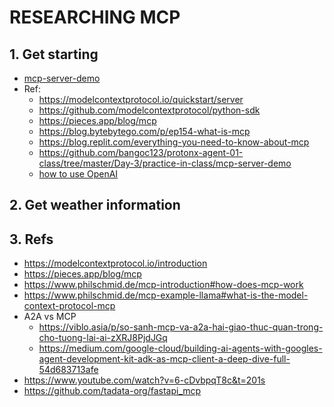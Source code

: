# RESEARCHING MCP

## 1. Get starting
- [mcp-server-demo](./mcp-server-demo/README.md)
- Ref:
    - https://modelcontextprotocol.io/quickstart/server
    - https://github.com/modelcontextprotocol/python-sdk
    - https://pieces.app/blog/mcp
    - https://blog.bytebytego.com/p/ep154-what-is-mcp
    - https://blog.replit.com/everything-you-need-to-know-about-mcp
    - https://github.com/bangoc123/protonx-agent-01-class/tree/master/Day-3/practice-in-class/mcp-server-demo
    - [how to use OpenAI](https://github.com/allenbijo/simple-mcp-client/blob/master/main.py#L151)

## 2. Get weather information

## 3. Refs
- https://modelcontextprotocol.io/introduction
- https://pieces.app/blog/mcp
- https://www.philschmid.de/mcp-introduction#how-does-mcp-work
- https://www.philschmid.de/mcp-example-llama#what-is-the-model-context-protocol-mcp
- A2A vs MCP
    - https://viblo.asia/p/so-sanh-mcp-va-a2a-hai-giao-thuc-quan-trong-cho-tuong-lai-ai-zXRJ8PjdJGq
    - https://medium.com/google-cloud/building-ai-agents-with-googles-agent-development-kit-adk-as-mcp-client-a-deep-dive-full-54d683713afe
- https://www.youtube.com/watch?v=6-cDvbpqT8c&t=201s
- https://github.com/tadata-org/fastapi_mcp